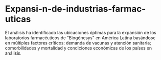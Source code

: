 # Expansi-n-de-industrias-farmac-uticas
El análisis ha identificado las ubicaciones óptimas para la expansión de los laboratorios farmacéuticos de "Biogénesys" en América Latina basándose en múltiples factores críticos: demanda de vacunas y atención sanitaria; comorbilidades y mortalidad y condiciones económicas de los países en análisis.
